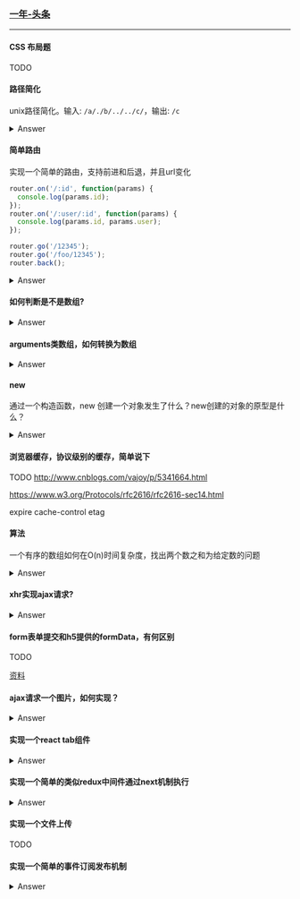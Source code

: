 ### [一年-头条](https://github.com/xuqinggang/blog/blob/master/%E9%9D%A2%E8%AF%95/2018.05.30-%E5%A4%B4%E6%9D%A1.md)

---

#### CSS 布局题

   TODO

#### 路径简化

unix路径简化。输入: `/a/./b/../../c/`，输出: `/c`

<details>
<summary>Answer</summary>

   利用栈实现

   1. split by `'/'`
   2. four type `'.'` `'..'` `''` 'a'
   3. stack
   4. easy because start with '/' `/../../ ==> /`

   ```js
   function simplifyUnixPath(path) {
       const pathArray = path.split('/');
       const usefulPath = [];
       // TODO forEach to for
       pathArray.forEach(src => {
           if (src === '..') {
               usefulPath.pop();
           }
           if (src !== '' && src !== '.' &&  src !== '..') {
               usefulPath.push(src);
           }
       });
       return '/' + usefulPath.join('/');
   }
   ```
</details>

#### 简单路由

实现一个简单的路由，支持前进和后退，并且url变化

```js
router.on('/:id', function(params) {
  console.log(params.id);
});
router.on('/:user/:id', function(params) {
  console.log(params.id, params.user);
});

router.go('/12345');
router.go('/foo/12345');
router.back();
```

<details>
<summary>Answer</summary>

```js
class Router {

  constructor() {
    this.paths = new Set();
    this.handlers = {}; // key: []
    this.history = [];
  }

  _pushPath(path) {
    this.paths.add(path);
  }

  _pushHandlers(path, callback) {
    if (this.handlers[path]) {
      this.handlers[path].push(callback);
    } else {
      this.handlers[path] = [callback];
    }
  }

  _isMatchPathPart(pathPart, realPathPart) {
    if (pathPart.startsWith(':')) return {
      [pathPart.slice(1)]: realPathPart,
    };
    if (pathPart === realPathPart) return true;

    return false;
  }

  _isMatch(path, realPath) {
    const pathArray = this._parsePath(path);
    const realPathArray = this._pathRealPath(realPath);

    if (pathArray.length !== realPathArray.length) {
      return false;
    }

    let params = {};
    let match = true;
    for (let index in pathArray) {
      const _match = this._isMatchPathPart(pathArray[index], realPathArray[index]);
      if (!_match) {
        match = false;
        break;
      }

      if (_match.constructor.name === 'Object') {
        params = Object.assign({}, params, _match);
      }
    }

    return {
      match,
      params,
    };
  }

  _parsePath(path) {
    const _path = this._standardize(path);
    const pathArray = _path.split('/').slice(1, -1);
    return pathArray;
  }

  _pathRealPath(realPath) {
    return this._parsePath(realPath);
  }

  _standardize(path) {
    return path.endsWith('/') ? path : `${path}/`
  }

  on(path, callback) {
    this._pushPath(path);
    this._pushHandlers(path, callback);
  }

  go(realPath, isBack = false) {
    const paths = Array.from(this.paths);

    let matchedPaths = [];
    for (let path of paths) {
      const match = this._isMatch(path, realPath)
      if (match.match) {
        matchedPaths.push({
          path,
          params: match.params,
        });
      }
    }

    matchedPaths.forEach((matchedPath) => {
      const handlers = this.handlers[matchedPath.path];
      handlers.forEach(handler => {
        handler(matchedPath.params);
        if (!isBack) {
          this.history.push(realPath);
        }
      });
    })
  }

  back() {
    const backPath = this.history.pop();
    if (backPath) {
      this.go(backPath, true);
    }
  }
}

const router = new Router();

router.on('/xxx/:id', (params) => {
  console.log('params', params);
})

router.on('/:id', (params) => {
  console.log('params', params);
})

router.go('/foo');
router.go('/foo/zz');
router.back();
router.back();
```

</details>

#### 如何判断是不是数组?

<details>
<summary>Answer</summary>

```js
const myArray = [];

typeof myArray === 'object' && a.slice;

myArray instanceof [];

Object.prototype.toString.call(myArray) === '[object Array]';

Array.isArray(myArray);
```

</details>

#### arguments类数组，如何转换为数组

<details>
<summary>Answer</summary>

```js
Array.prototype.slice.call(arguments)

Array.from(arguments);
```

</details>

#### new

通过一个构造函数，new 创建一个对象发生了什么？new创建的对象的原型是什么？

<details>
<summary>Answer</summary>

```js
function Foo() {
  this.name = 'foo';
};

const f = new Foo();

function Bar() {
  const obj = Object.create(Bar.prototype);
  obj.name = 'bar';
  return obj;
};

const b = Bar();
```

</details>

#### 浏览器缓存，协议级别的缓存，简单说下

TODO
http://www.cnblogs.com/vajoy/p/5341664.html

https://www.w3.org/Protocols/rfc2616/rfc2616-sec14.html

expire cache-control etag

#### 算法

一个有序的数组如何在O(n)时间复杂度，找出两个数之和为给定数的问题

<details>
<summary>Answer</summary>

```js

const myArray = [1, 2, 3, 4, 5, 6, 56, 89, 100];

function findSum(target, arr) {
  if (arr.length <= 1) return false;

  let startIndex = 0;
  let lastIndex = arr.length - 1;
  let flag = false;
  while (startIndex !== lastIndex) {
    const addNum = arr[startIndex] + arr[lastIndex];
    if (addNum === target){
      flag = true;
      break;
    }

    if (addNum > target) {
      lastIndex --;
    }

    if (addNum < target) {
      startIndex ++;
    }
  }

  return flag ? [ arr[startIndex], arr[lastIndex] ] : false;
}

console.log(findSum(62, myArray));
console.log(findSum(62, []));
console.log(findSum(62, [2]));
console.log(findSum(62, [6, 56]));

```

</details>

#### xhr实现ajax请求?

<details>
<summary>Answer</summary>

```js
var http = new XMLHttpRequest();
http.open('GET', '/foo');
http.send();

// or high API onload onload
http.onreadystatechange = function () {
  console.log(http.readyState);
  console.log(http.status);
  console.log(http.responseText);
}
```

</details>

#### form表单提交和h5提供的formData，有何区别

TODO

[资料](https://www.cnblogs.com/lyr1213/p/6238026.html)

#### ajax请求一个图片，如何实现？

<details>
<summary>Answer</summary>

```js
// https://blog.csdn.net/qq_29287973/article/details/78355558
var xmlhttp;
xmlhttp = new XMLHttpRequest();
xmlhttp.open('GET', 'https://pic.nanguazufang.cn/g3/0c/fa/6c61-eb79-4e50-b9f3-bdf812ef58f645', true);
xmlhttp.responseType = 'blob';
xmlhttp.onload = function() {
    if (this.status == 200) {
        var blob = this.response;
        var img = document.createElement("img");
        img.onload = function(e) {
            window.URL.revokeObjectURL(img.src);
        };
        img.src = window.URL.createObjectURL(blob);
        document.body.appendChild(img);
    }
}
xmlhttp.send();
```

镜像题: 如何使用ajax上传图片(TODO)

```js
// display:none input
<input
    type="file"
    name="file"
    accept="image/gif,image/jpeg,image/jpg,image/png"
    style="display:none"
    multiple="multiple"
    ref="imginput"
    @change="uploadHandler">

```

</details>

#### 实现一个react tab组件

<details>
<summary>Answer</summary>

```js
// https://blog.csdn.net/u013558749/article/details/68231773

class Tabs extends Component {
  constructor(props) {
    super(props);
    this.state = { current: 0 };
  }

  render() {
    const { children } = this.props;
    const { current } = this.state;
    return (
      <ul>
        {
          children.map((element, index) => {
            <li class={current === index && 'item-show'} onClick={ () => this.setState({ current: index }) }>{ element.props.name }</li>
          });
        }
      </ul>
      <ul>
        {
          children.map((element, index) => {
            <li>{ element }</li>
          });
        }
      </ul>
    )
  }

}

```

</details>

#### 实现一个简单的类似redux中间件通过next机制执行

<details>
<summary>Answer</summary>

```js
// 模拟 redux 的 next 机制

/**
 * 1. 中间件依次执行
 * 2. 调用next执行下个中间件
 */

function compose(...funcs) {
    if (funcs.length === 0) {
        return arg => arg;
    }

    if (funcs.length === 1) {
        return funcs[0];
    }

    return funcs.reduce((a, b) => (...args) => a(b(...args)));
}

/**
 * compose(f, g)(...arg)
 * f(g(...arg))
 */

const log1 = next => action => {
    console.log('log1:before', action);
    next(action);
    console.log('log1:after', action);
}

const log2 = next => action => {
    console.log('log2:before', action);
    next(action);
    console.log('log2:after', action);
}

const middlewares = [ log1, log2 ];

const next = compose(...middlewares);

next(next)('do_it');

```

</details>

#### 实现一个文件上传

TODO

#### 实现一个简单的事件订阅发布机制

<details>
<summary>Answer</summary>

```js
const Event = {
  watchers: {},

  subscribe(key, cb) {
    if (this.watchers[key]) {
      this.watchers[key].push(cb);
    } else {
      this.watchers[key] = [ cb ];
    }
  },

  emit(key) {
    if (this.watchers[key]) {
      this.watchers[key].forEach(cb => cb(key));
    }
  }
}

Event.subscribe('click', () => { console.log('click1'); });
Event.subscribe('click', () => { console.log('click2'); });

Event.emit('click');

```

</details>
